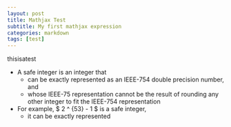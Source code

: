 ```yaml
---
layout: post
title: Mathjax Test
subtitle: My first mathjax expression
categories: markdown
tags: [test]
---
```


thisisatest

* A safe integer is an integer that
  * can be exactly represented as an IEEE-754 double precision number, and
  * whose IEEE-75 representation cannot be the result of rounding any other integer to fit the IEEE-754 representation
* For example, $ 2 ^ {53} - 1 $ is a safe integer,
  * it can be exactly represented 

